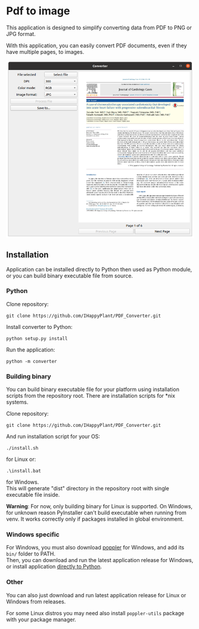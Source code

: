 # Pdf to image
This application is designed to simplify converting data from PDF to PNG 
or JPG format.  

With this application, you can easily convert PDF documents, even if they have 
multiple pages, to images.  

![PDF converter screenshot](imgs/pdf_converter_screenshot.png)

## Installation
Application can be installed directly to Python then used as Python module, or
you can build binary executable file from source.

### Python
Clone repository:
```shell
git clone https://github.com/IHappyPlant/PDF_Converter.git
```
Install converter to Python:
```shell
python setup.py install
```
Run the application:
```shell
python -m converter
```

### Building binary
You can build binary executable file for your platform using installation 
scripts from the repository root. There are installation scripts for *nix
systems.

Clone repository:
```shell
git clone https://github.com/IHappyPlant/PDF_Converter.git
```
And run installation script for your OS:
```shell
./install.sh
```
for Linux or:
```shell
.\install.bat
```
for Windows.  
This will generate "dist" directory in the repository root with single 
executable file inside.

**Warning**: For now, only building binary for Linux is supported. On Windows, 
for unknown reason PyInstaller can't build executable when running from venv. 
It works correctly only if packages installed in global environment.

### Windows specific
For Windows, you must also download 
[poppler](https://blog.alivate.com.au/poppler-windows/) for Windows, and add 
its ```bin/``` folder to PATH.  
Then, you can download and run the latest application release for Windows, or 
install application [directly to Python](#python).
 
### Other
You can also just download and run latest application release for Linux or 
Windows from releases.  

For some Linux distros you may need also install ```poppler-utils``` package 
with your package manager.
